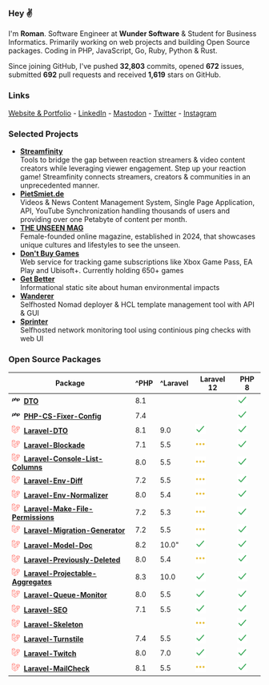 ### Hey ✌️

I'm **Roman**. Software Engineer at **Wunder Software** & Student for Business Informatics. Primarily working on web projects and building Open Source packages. Coding in PHP, JavaScript, Go, Ruby, Python & Rust.

Since joining GitHub, I've pushed **32,803** commits, opened **672** issues, submitted **692** pull requests and received **1,619** stars on GitHub.

### Links

[Website & Portfolio](https://romanzipp.com) - [LinkedIn](https://www.linkedin.com/in/romanzipp/) - [Mastodon](https://mastodon.social/@romanzipp) - [Twitter](https://x.com/romanzipp) - [Instagram](https://www.instagram.com/romanzipp/)

### Selected Projects

- [**Streamfinity**](https://streamfinity.tv)    
Tools to bridge the gap between reaction streamers & video content creators while leveraging viewer engagement. Step up your reaction game! Streamfinity connects streamers, creators & communities in an unprecedented manner.
- [**PietSmiet.de**](https://www.pietsmiet.de)    
Videos & News Content Management System, Single Page Application, API, YouTube Synchronization handling thousands of users and providing over one Petabyte of content per month.
- [**THE UNSEEN MAG**](https://theunseenmag.de/)    
Female-founded online magazine, established in 2024, that showcases unique cultures and lifestyles to see the unseen.
- [**Don't Buy Games**](https://dontbuy.games)    
Web service for tracking game subscriptions like Xbox Game Pass, EA Play and Ubisoft+. Currently holding 650+ games
- [**Get Better**](https://get-better.me)    
Informational static site about human environmental impacts
- [**Wanderer**](https://github.com/romanzipp/Wanderer)    
Selfhosted Nomad deployer & HCL template management tool with API & GUI
- [**Sprinter**](https://github.com/romanzipp/Sprinter)    
Selfhosted network monitoring tool using continious ping checks with web UI

### Open Source Packages

|Package|^PHP|^Laravel|Laravel 12|PHP 8|
|---|---|---|---|---|
|![](assets/logos/php.png) [**DTO**](https://github.com/romanzipp/DTO)|8.1|||![](assets/logos/check.png)|
|![](assets/logos/php.png) [**PHP-CS-Fixer-Config**](https://github.com/romanzipp/PHP-CS-Fixer-Config)|7.4|||![](assets/logos/check.png)|
|![](assets/logos/laravel.png) [**Laravel-DTO**](https://github.com/romanzipp/Laravel-DTO)|8.1|9.0|![](assets/logos/check.png)|![](assets/logos/check.png)|
|![](assets/logos/laravel.png) [**Laravel-Blockade**](https://github.com/romanzipp/Laravel-Blockade)|7.1|5.5|![](assets/logos/dots.png)|![](assets/logos/check.png)|
|![](assets/logos/laravel.png) [**Laravel-Console-List-Columns**](https://github.com/romanzipp/Laravel-Console-List-Columns)|8.0|5.5|![](assets/logos/dots.png)|![](assets/logos/check.png)|
|![](assets/logos/laravel.png) [**Laravel-Env-Diff**](https://github.com/romanzipp/Laravel-Env-Diff)|7.2|5.5|![](assets/logos/dots.png)|![](assets/logos/check.png)|
|![](assets/logos/laravel.png) [**Laravel-Env-Normalizer**](https://github.com/romanzipp/Laravel-Env-Normalizer)|8.0|5.4|![](assets/logos/dots.png)|![](assets/logos/check.png)|
|![](assets/logos/laravel.png) [**Laravel-Make-File-Permissions**](https://github.com/romanzipp/Laravel-Make-File-Permissions)|7.2|5.3|![](assets/logos/dots.png)|![](assets/logos/check.png)|
|![](assets/logos/laravel.png) [**Laravel-Migration-Generator**](https://github.com/romanzipp/Laravel-Migration-Generator)|7.2|5.5|![](assets/logos/dots.png)|![](assets/logos/check.png)|
|![](assets/logos/laravel.png) [**Laravel-Model-Doc**](https://github.com/romanzipp/Laravel-Model-Doc)|8.2|10.0"|![](assets/logos/check.png)|![](assets/logos/check.png)|
|![](assets/logos/laravel.png) [**Laravel-Previously-Deleted**](https://github.com/romanzipp/Laravel-Previously-Deleted)|8.0|5.4|![](assets/logos/dots.png)|![](assets/logos/check.png)|
|![](assets/logos/laravel.png) [**Laravel-Projectable-Aggregates**](https://github.com/romanzipp/Laravel-Projectable-Aggregates)|8.3|10.0|![](assets/logos/check.png)|![](assets/logos/check.png)|
|![](assets/logos/laravel.png) [**Laravel-Queue-Monitor**](https://github.com/romanzipp/Laravel-Queue-Monitor)|8.0|5.5|![](assets/logos/check.png)|![](assets/logos/check.png)|
|![](assets/logos/laravel.png) [**Laravel-SEO**](https://github.com/romanzipp/Laravel-SEO)|7.1|5.5|![](assets/logos/check.png)|![](assets/logos/check.png)|
|![](assets/logos/laravel.png) [**Laravel-Skeleton**](https://github.com/romanzipp/Laravel-Skeleton)|||![](assets/logos/dots.png)|![](assets/logos/check.png)|
|![](assets/logos/laravel.png) [**Laravel-Turnstile**](https://github.com/romanzipp/Laravel-Turnstile)|7.4|5.5|![](assets/logos/check.png)|![](assets/logos/check.png)|
|![](assets/logos/laravel.png) [**Laravel-Twitch**](https://github.com/romanzipp/Laravel-Twitch)|8.0|7.0|![](assets/logos/check.png)|![](assets/logos/check.png)|
|![](assets/logos/laravel.png) [**Laravel-MailCheck**](https://github.com/romanzipp/Laravel-MailCheck)|8.1|5.5|![](assets/logos/dots.png)|![](assets/logos/check.png)|

